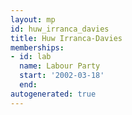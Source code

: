 ```yaml
---
layout: mp
id: huw_irranca_davies
title: Huw Irranca-Davies
memberships:
- id: lab
  name: Labour Party
  start: '2002-03-18'
  end: 
autogenerated: true
---
```

